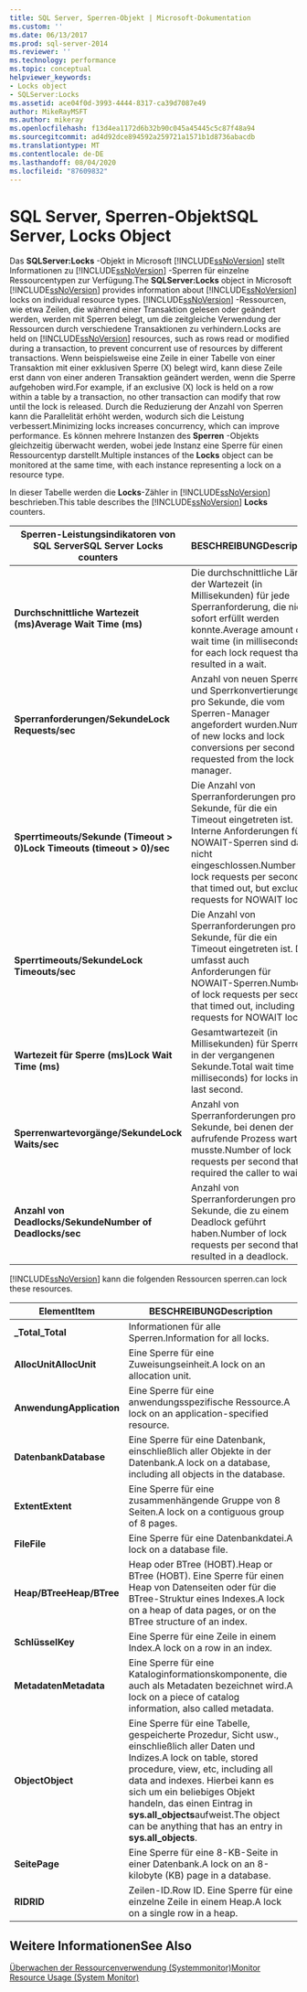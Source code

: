 ```yaml
---
title: SQL Server, Sperren-Objekt | Microsoft-Dokumentation
ms.custom: ''
ms.date: 06/13/2017
ms.prod: sql-server-2014
ms.reviewer: ''
ms.technology: performance
ms.topic: conceptual
helpviewer_keywords:
- Locks object
- SQLServer:Locks
ms.assetid: ace04f0d-3993-4444-8317-ca39d7087e49
author: MikeRayMSFT
ms.author: mikeray
ms.openlocfilehash: f13d4ea1172d6b32b90c045a45445c5c87f48a94
ms.sourcegitcommit: ad4d92dce894592a259721a1571b1d8736abacdb
ms.translationtype: MT
ms.contentlocale: de-DE
ms.lasthandoff: 08/04/2020
ms.locfileid: "87609832"
---
```

# <a name="sql-server-locks-object"></a><span data-ttu-id="b1338-102">SQL Server, Sperren-Objekt</span><span class="sxs-lookup"><span data-stu-id="b1338-102">SQL Server, Locks Object</span></span>
  <span data-ttu-id="b1338-103">Das **SQLServer:Locks** -Objekt in Microsoft [!INCLUDE[ssNoVersion](../../includes/ssnoversion-md.md)] stellt Informationen zu [!INCLUDE[ssNoVersion](../../includes/ssnoversion-md.md)] -Sperren für einzelne Ressourcentypen zur Verfügung.</span><span class="sxs-lookup"><span data-stu-id="b1338-103">The **SQLServer:Locks** object in Microsoft [!INCLUDE[ssNoVersion](../../includes/ssnoversion-md.md)] provides information about [!INCLUDE[ssNoVersion](../../includes/ssnoversion-md.md)] locks on individual resource types.</span></span> <span data-ttu-id="b1338-104">[!INCLUDE[ssNoVersion](../../includes/ssnoversion-md.md)] -Ressourcen, wie etwa Zeilen, die während einer Transaktion gelesen oder geändert werden, werden mit Sperren belegt, um die zeitgleiche Verwendung der Ressourcen durch verschiedene Transaktionen zu verhindern.</span><span class="sxs-lookup"><span data-stu-id="b1338-104">Locks are held on [!INCLUDE[ssNoVersion](../../includes/ssnoversion-md.md)] resources, such as rows read or modified during a transaction, to prevent concurrent use of resources by different transactions.</span></span> <span data-ttu-id="b1338-105">Wenn beispielsweise eine Zeile in einer Tabelle von einer Transaktion mit einer exklusiven Sperre (X) belegt wird, kann diese Zeile erst dann von einer anderen Transaktion geändert werden, wenn die Sperre aufgehoben wird.</span><span class="sxs-lookup"><span data-stu-id="b1338-105">For example, if an exclusive (X) lock is held on a row within a table by a transaction, no other transaction can modify that row until the lock is released.</span></span> <span data-ttu-id="b1338-106">Durch die Reduzierung der Anzahl von Sperren kann die Parallelität erhöht werden, wodurch sich die Leistung verbessert.</span><span class="sxs-lookup"><span data-stu-id="b1338-106">Minimizing locks increases concurrency, which can improve performance.</span></span> <span data-ttu-id="b1338-107">Es können mehrere Instanzen des **Sperren** -Objekts gleichzeitig überwacht werden, wobei jede Instanz eine Sperre für einen Ressourcentyp darstellt.</span><span class="sxs-lookup"><span data-stu-id="b1338-107">Multiple instances of the **Locks** object can be monitored at the same time, with each instance representing a lock on a resource type.</span></span>  
  
 <span data-ttu-id="b1338-108">In dieser Tabelle werden die **Locks**-Zähler in [!INCLUDE[ssNoVersion](../../includes/ssnoversion-md.md)] beschrieben.</span><span class="sxs-lookup"><span data-stu-id="b1338-108">This table describes the [!INCLUDE[ssNoVersion](../../includes/ssnoversion-md.md)] **Locks** counters.</span></span>  
  
|<span data-ttu-id="b1338-109">Sperren-Leistungsindikatoren von SQL Server</span><span class="sxs-lookup"><span data-stu-id="b1338-109">SQL Server Locks counters</span></span>|<span data-ttu-id="b1338-110">BESCHREIBUNG</span><span class="sxs-lookup"><span data-stu-id="b1338-110">Description</span></span>|  
|-------------------------------|-----------------|  
|<span data-ttu-id="b1338-111">**Durchschnittliche Wartezeit (ms)**</span><span class="sxs-lookup"><span data-stu-id="b1338-111">**Average Wait Time (ms)**</span></span>|<span data-ttu-id="b1338-112">Die durchschnittliche Länge der Wartezeit (in Millisekunden) für jede Sperranforderung, die nicht sofort erfüllt werden konnte.</span><span class="sxs-lookup"><span data-stu-id="b1338-112">Average amount of wait time (in milliseconds) for each lock request that resulted in a wait.</span></span>|  
|<span data-ttu-id="b1338-113">**Sperranforderungen/Sekunde**</span><span class="sxs-lookup"><span data-stu-id="b1338-113">**Lock Requests/sec**</span></span>|<span data-ttu-id="b1338-114">Anzahl von neuen Sperren und Sperrkonvertierungen pro Sekunde, die vom Sperren-Manager angefordert wurden.</span><span class="sxs-lookup"><span data-stu-id="b1338-114">Number of new locks and lock conversions per second requested from the lock manager.</span></span>|  
|<span data-ttu-id="b1338-115">**Sperrtimeouts/Sekunde (Timeout > 0)**</span><span class="sxs-lookup"><span data-stu-id="b1338-115">**Lock Timeouts (timeout > 0)/sec**</span></span>|<span data-ttu-id="b1338-116">Die Anzahl von Sperranforderungen pro Sekunde, für die ein Timeout eingetreten ist. Interne Anforderungen für NOWAIT-Sperren sind darin nicht eingeschlossen.</span><span class="sxs-lookup"><span data-stu-id="b1338-116">Number of lock requests per second that timed out, but excluding requests for NOWAIT locks.</span></span>|  
|<span data-ttu-id="b1338-117">**Sperrtimeouts/Sekunde**</span><span class="sxs-lookup"><span data-stu-id="b1338-117">**Lock Timeouts/sec**</span></span>|<span data-ttu-id="b1338-118">Die Anzahl von Sperranforderungen pro Sekunde, für die ein Timeout eingetreten ist. Dies umfasst auch Anforderungen für NOWAIT-Sperren.</span><span class="sxs-lookup"><span data-stu-id="b1338-118">Number of lock requests per second that timed out, including requests for NOWAIT locks.</span></span>|  
|<span data-ttu-id="b1338-119">**Wartezeit für Sperre (ms)**</span><span class="sxs-lookup"><span data-stu-id="b1338-119">**Lock Wait Time (ms)**</span></span>|<span data-ttu-id="b1338-120">Gesamtwartezeit (in Millisekunden) für Sperren in der vergangenen Sekunde.</span><span class="sxs-lookup"><span data-stu-id="b1338-120">Total wait time (in milliseconds) for locks in the last second.</span></span>|  
|<span data-ttu-id="b1338-121">**Sperrenwartevorgänge/Sekunde**</span><span class="sxs-lookup"><span data-stu-id="b1338-121">**Lock Waits/sec**</span></span>|<span data-ttu-id="b1338-122">Anzahl von Sperranforderungen pro Sekunde, bei denen der aufrufende Prozess warten musste.</span><span class="sxs-lookup"><span data-stu-id="b1338-122">Number of lock requests per second that required the caller to wait.</span></span>|  
|<span data-ttu-id="b1338-123">**Anzahl von Deadlocks/Sekunde**</span><span class="sxs-lookup"><span data-stu-id="b1338-123">**Number of Deadlocks/sec**</span></span>|<span data-ttu-id="b1338-124">Anzahl von Sperranforderungen pro Sekunde, die zu einem Deadlock geführt haben.</span><span class="sxs-lookup"><span data-stu-id="b1338-124">Number of lock requests per second that resulted in a deadlock.</span></span>|  
  
 [!INCLUDE[ssNoVersion](../../includes/ssnoversion-md.md)] <span data-ttu-id="b1338-125">kann die folgenden Ressourcen sperren.</span><span class="sxs-lookup"><span data-stu-id="b1338-125">can lock these resources.</span></span>  
  
|<span data-ttu-id="b1338-126">Element</span><span class="sxs-lookup"><span data-stu-id="b1338-126">Item</span></span>|<span data-ttu-id="b1338-127">BESCHREIBUNG</span><span class="sxs-lookup"><span data-stu-id="b1338-127">Description</span></span>|  
|----------|-----------------|  
|<span data-ttu-id="b1338-128">**_Total**</span><span class="sxs-lookup"><span data-stu-id="b1338-128">**_Total**</span></span>|<span data-ttu-id="b1338-129">Informationen für alle Sperren.</span><span class="sxs-lookup"><span data-stu-id="b1338-129">Information for all locks.</span></span>|  
|<span data-ttu-id="b1338-130">**AllocUnit**</span><span class="sxs-lookup"><span data-stu-id="b1338-130">**AllocUnit**</span></span>|<span data-ttu-id="b1338-131">Eine Sperre für eine Zuweisungseinheit.</span><span class="sxs-lookup"><span data-stu-id="b1338-131">A lock on an allocation unit.</span></span>|  
|<span data-ttu-id="b1338-132">**Anwendung**</span><span class="sxs-lookup"><span data-stu-id="b1338-132">**Application**</span></span>|<span data-ttu-id="b1338-133">Eine Sperre für eine anwendungsspezifische Ressource.</span><span class="sxs-lookup"><span data-stu-id="b1338-133">A lock on an application-specified resource.</span></span>|  
|<span data-ttu-id="b1338-134">**Datenbank**</span><span class="sxs-lookup"><span data-stu-id="b1338-134">**Database**</span></span>|<span data-ttu-id="b1338-135">Eine Sperre für eine Datenbank, einschließlich aller Objekte in der Datenbank.</span><span class="sxs-lookup"><span data-stu-id="b1338-135">A lock on a database, including all objects in the database.</span></span>|  
|<span data-ttu-id="b1338-136">**Extent**</span><span class="sxs-lookup"><span data-stu-id="b1338-136">**Extent**</span></span>|<span data-ttu-id="b1338-137">Eine Sperre für eine zusammenhängende Gruppe von 8 Seiten.</span><span class="sxs-lookup"><span data-stu-id="b1338-137">A lock on a contiguous group of 8 pages.</span></span>|  
|<span data-ttu-id="b1338-138">**File**</span><span class="sxs-lookup"><span data-stu-id="b1338-138">**File**</span></span>|<span data-ttu-id="b1338-139">Eine Sperre für eine Datenbankdatei.</span><span class="sxs-lookup"><span data-stu-id="b1338-139">A lock on a database file.</span></span>|  
|<span data-ttu-id="b1338-140">**Heap/BTree**</span><span class="sxs-lookup"><span data-stu-id="b1338-140">**Heap/BTree**</span></span>|<span data-ttu-id="b1338-141">Heap oder BTree (HOBT).</span><span class="sxs-lookup"><span data-stu-id="b1338-141">Heap or BTree (HOBT).</span></span> <span data-ttu-id="b1338-142">Eine Sperre für einen Heap von Datenseiten oder für die BTree-Struktur eines Indexes.</span><span class="sxs-lookup"><span data-stu-id="b1338-142">A lock on a heap of data pages, or on the BTree structure of an index.</span></span>|  
|<span data-ttu-id="b1338-143">**Schlüssel**</span><span class="sxs-lookup"><span data-stu-id="b1338-143">**Key**</span></span>|<span data-ttu-id="b1338-144">Eine Sperre für eine Zeile in einem Index.</span><span class="sxs-lookup"><span data-stu-id="b1338-144">A lock on a row in an index.</span></span>|  
|<span data-ttu-id="b1338-145">**Metadaten**</span><span class="sxs-lookup"><span data-stu-id="b1338-145">**Metadata**</span></span>|<span data-ttu-id="b1338-146">Eine Sperre für eine Kataloginformationskomponente, die auch als Metadaten bezeichnet wird.</span><span class="sxs-lookup"><span data-stu-id="b1338-146">A lock on a piece of catalog information, also called metadata.</span></span>|  
|<span data-ttu-id="b1338-147">**Object**</span><span class="sxs-lookup"><span data-stu-id="b1338-147">**Object**</span></span>|<span data-ttu-id="b1338-148">Eine Sperre für eine Tabelle, gespeicherte Prozedur, Sicht usw., einschließlich aller Daten und Indizes.</span><span class="sxs-lookup"><span data-stu-id="b1338-148">A lock on table, stored procedure, view, etc, including all data and indexes.</span></span> <span data-ttu-id="b1338-149">Hierbei kann es sich um ein beliebiges Objekt handeln, das einen Eintrag in **sys.all_objects**aufweist.</span><span class="sxs-lookup"><span data-stu-id="b1338-149">The object can be anything that has an entry in **sys.all_objects**.</span></span>|  
|<span data-ttu-id="b1338-150">**Seite**</span><span class="sxs-lookup"><span data-stu-id="b1338-150">**Page**</span></span>|<span data-ttu-id="b1338-151">Eine Sperre für eine 8-KB-Seite in einer Datenbank.</span><span class="sxs-lookup"><span data-stu-id="b1338-151">A lock on an 8-kilobyte (KB) page in a database.</span></span>|  
|<span data-ttu-id="b1338-152">**RID**</span><span class="sxs-lookup"><span data-stu-id="b1338-152">**RID**</span></span>|<span data-ttu-id="b1338-153">Zeilen-ID.</span><span class="sxs-lookup"><span data-stu-id="b1338-153">Row ID.</span></span> <span data-ttu-id="b1338-154">Eine Sperre für eine einzelne Zeile in einem Heap.</span><span class="sxs-lookup"><span data-stu-id="b1338-154">A lock on a single row in a heap.</span></span>|  
  
## <a name="see-also"></a><span data-ttu-id="b1338-155">Weitere Informationen</span><span class="sxs-lookup"><span data-stu-id="b1338-155">See Also</span></span>  
 [<span data-ttu-id="b1338-156">Überwachen der Ressourcenverwendung &#40;Systemmonitor&#41;</span><span class="sxs-lookup"><span data-stu-id="b1338-156">Monitor Resource Usage &#40;System Monitor&#41;</span></span>](monitor-resource-usage-system-monitor.md)  
  
  
